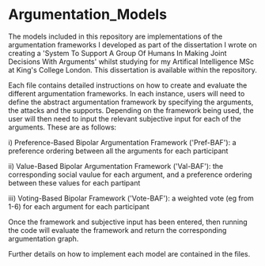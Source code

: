 # Argumentation_Models

The models included in this repository are implementations of the argumentation frameworks I developed as part of the dissertation I wrote on creating a 'System To Support A Group Of Humans In Making Joint Decisions With Arguments' whilst studying for my Artifical Intelligence MSc at King's College London.  This dissertation is available within the repository.

Each file contains detailed instructions on how to create and evaluate the different argumentation frameworks.  In each instance, users will need to define the abstract argumentation framework by specifying the arguments, the attacks and the supports.  Depending on the framework being used, the user will then need to input the relevant subjective input for each of the arguments.  These are as follows:

i) Preference-Based Bipolar Argumentation Framework ('Pref-BAF'): a preference ordering between all the arguments for each participant

ii) Value-Based Bipolar Argumentation Framework ('Val-BAF'): the corresponding social vaulue for each argument, and a preference ordering between these values for
each partipant

iii) Voting-Based Bipolar Framework ('Vote-BAF'): a weighted vote (eg from 1-6) for each argument for each participant

Once the framework and subjective input has been entered, then running the code will evaluate the framework and return the corresponding argumentation graph.  

Further details on how to implement each model are contained in the files.
